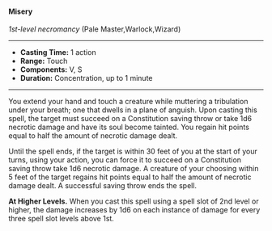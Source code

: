 #### Misery
*1st-level necromancy* (Pale Master,Warlock,Wizard)
___
- **Casting Time:** 1 action
- **Range:** Touch
- **Components:** V, S
- **Duration:** Concentration, up to 1 minute
---
You extend your hand and touch a creature while muttering a tribulation under your breath; one that dwells in a plane of anguish. Upon casting this spell, the target must succeed on a Constitution saving throw or take 1d6 necrotic damage and have its soul become tainted. You regain hit points equal to half the amount of necrotic damage dealt.

Until the spell ends, if the target is within 30 feet of you at the start of your turns, using your action, you can force it to succeed on a Constitution saving throw take 1d6 necrotic damage. A creature of your choosing within 5 feet of the target regains hit points equal to half the amount of necrotic damage dealt. A successful saving throw ends the spell. 

**At Higher Levels.** When you cast this spell using a spell slot of 2nd level or higher, the damage increases by 1d6 on each instance of damage for every three spell slot levels above 1st.
